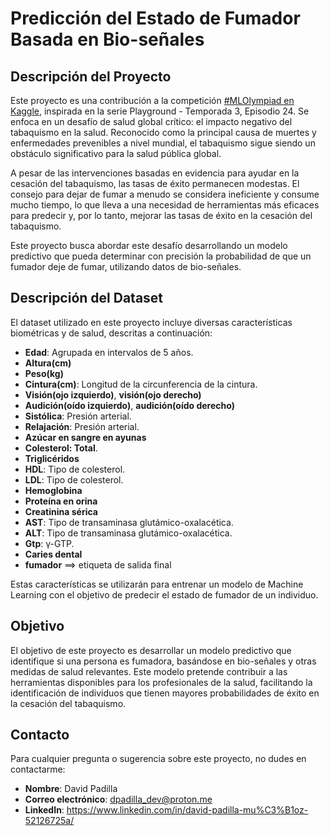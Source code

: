# Predicción del Estado de Fumador Basada en Bio-señales

## Descripción del Proyecto

Este proyecto es una contribución a la competición [#MLOlympiad en Kaggle](https://www.kaggle.com/competitions/ml-olympiad-smoking/overview), inspirada en la serie Playground - Temporada 3, Episodio 24. Se enfoca en un desafío de salud global crítico: el impacto negativo del tabaquismo en la salud. Reconocido como la principal causa de muertes y enfermedades prevenibles a nivel mundial, el tabaquismo sigue siendo un obstáculo significativo para la salud pública global.

A pesar de las intervenciones basadas en evidencia para ayudar en la cesación del tabaquismo, las tasas de éxito permanecen modestas. El consejo para dejar de fumar a menudo se considera ineficiente y consume mucho tiempo, lo que lleva a una necesidad de herramientas más eficaces para predecir y, por lo tanto, mejorar las tasas de éxito en la cesación del tabaquismo.

Este proyecto busca abordar este desafío desarrollando un modelo predictivo que pueda determinar con precisión la probabilidad de que un fumador deje de fumar, utilizando datos de bio-señales.

## Descripción del Dataset

El dataset utilizado en este proyecto incluye diversas características biométricas y de salud, descritas a continuación:

* **Edad**: Agrupada en intervalos de 5 años.
* **Altura(cm)**
* **Peso(kg)**
* **Cintura(cm)**: Longitud de la circunferencia de la cintura.
* **Visión(ojo izquierdo)**, **visión(ojo derecho)**
* **Audición(oído izquierdo)**, **audición(oído derecho)**
* **Sistólica**: Presión arterial.
* **Relajación**: Presión arterial.
* **Azúcar en sangre en ayunas**
* **Colesterol: Total**.
* **Triglicéridos**
* **HDL**: Tipo de colesterol.
* **LDL**: Tipo de colesterol.
* **Hemoglobina**
* **Proteína en orina**
* **Creatinina sérica**
* **AST**: Tipo de transaminasa glutámico-oxalacética.
* **ALT**: Tipo de transaminasa glutámico-oxalacética.
* **Gtp**: γ-GTP.
* **Caries dental**
* **fumador** ==> etiqueta de salida final

Estas características se utilizarán para entrenar un modelo de Machine Learning con el objetivo de predecir el estado de fumador de un individuo.

## Objetivo

El objetivo de este proyecto es desarrollar un modelo predictivo que identifique si una persona es fumadora, basándose en bio-señales y otras medidas de salud relevantes. Este modelo pretende contribuir a las herramientas disponibles para los profesionales de la salud, facilitando la identificación de individuos que tienen mayores probabilidades de éxito en la cesación del tabaquismo.

## Contacto

Para cualquier pregunta o sugerencia sobre este proyecto, no dudes en contactarme:

* **Nombre**: David Padilla
* **Correo electrónico**: <dpadilla_dev@proton.me>
* **LinkedIn**: <https://www.linkedin.com/in/david-padilla-mu%C3%B1oz-52126725a/>
